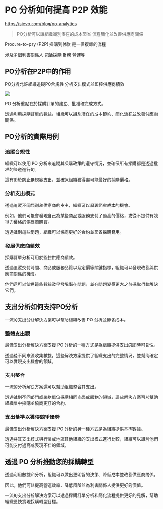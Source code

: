 # PO 分析如何提高 P2P 效能

<https://sievo.com/blog/po-analytics>

> PO分析可以讓組織識別潛在的成本節省 流程簡化並改善供應商關係

Procure-to-pay (P2P) 採購到付款 是一個複雜的流程

涉及多個利害關係人 包括採購 財務 營運等

## PO分析在P2P中的作用

PO分析允許組織追蹤PO合規性 分析支出模式並監控供應商績效

![](https://sievo.com/hs-fs/hubfs/P2P.png?width=3750&amp;height=2501&amp;name=P2P.png)

PO 分析重點在於採購訂單的建立、批准和完成方式。

透過利用採購訂單的數據，組織可以識別潛在的成本節約、簡化流程並改善供應商關係。

## PO分析的實際用例

### 追蹤合規性

組織可以使用 PO 分析來追蹤其採購政策的遵守情況，並確保所有採購都是透過批准的管道進行的。

這有助於防止無規範支出，並確保組織獲得盡可能最好的採購價格。

### 分析支出模式

透過追蹤不同類別和供應商的支出，組織可以發現節省成本的機會。

例如，他們可能會發現自己為某些商品或服務支付了過高的價格，或從不提供有競爭力價格的供應商購買。

透過識別這些問題，組織可以協商更好的合約並節省採購費用。

### 發展供應商績效

採購訂單分析可用於監控供應商績效。

透過追蹤交付時間、商品或服務品質以及定價等關鍵指標，組織可以發現改善與供應商關係的機會。

他們還可以使用這些數據及早發現潛在問題，並在問題變得更大之前採取行動解決它們。

## 支出分析如何支持PO分析

一流的支出分析解決方案可以幫助組織改善 PO 分析並節省成本。

### 整體支出觀

最佳支出分析解決方案支援 PO 分析的一種方式是為組織提供支出的即時可見性。

透過從不同來源收集數據，這些解決方案提供了組織支出的完整情況，並幫助確定可以實現支出機會的領域。

### 支出整合

一流的分析解決方案還可以幫助組織整合其支出。

透過識別不同部門或業務單位採購相同商品或服務的領域，這些解決方案可以幫助組織集中採購並協商更好的合約。

### 支出基準以獲得競爭優勢

最佳支出分析解決方案支援 PO 分析的另一種方式是為組織提供基準數據。

透過將其支出模式與行業或地區其他組織的支出模式進行比較，組織可以識別他們可能支付過高或表現不佳的領域。

## 透過 PO 分析推動您的採購轉型 

透過利用數據和分析，組織可以做出更明智的決策、降低成本並改善供應商關係。

因此，他們可以提高營運效率、降低風險並為利害關係人提供更好的價值。

一流的支出分析解決方案可以透過採購訂單分析和簡化流程提供更好的見解，幫助組織更快實現採購轉型目標。

 